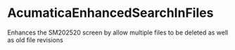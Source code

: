 # AcumaticaEnhancedSearchInFiles
Enhances the SM202520 screen by allow multiple files to be deleted as well as old file revisions
